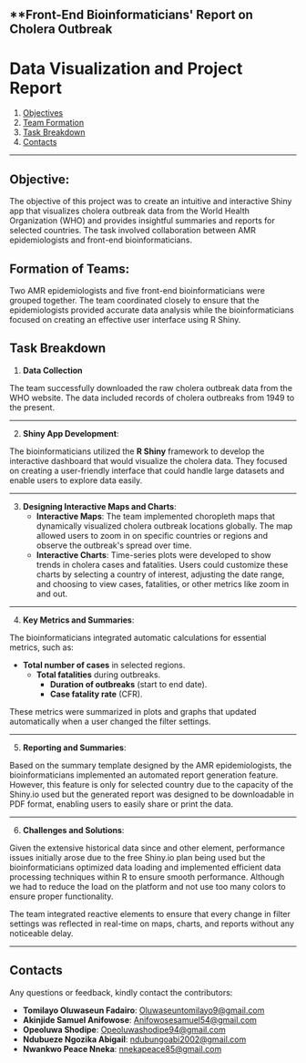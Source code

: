 ## **Front-End Bioinformaticians' Report on Cholera Outbreak 
# **Data Visualization and Project Report**

1. [Objectives](#objectives)
2. [Team Formation](#team_formation)
3. [Task Breakdown](#task_breakdown)
4. [Contacts](#contacts)

---

## **Objective:**

The objective of this project was to create an intuitive and interactive Shiny app that visualizes cholera outbreak data from the World Health Organization (WHO) and provides insightful summaries and reports for selected countries. The task involved collaboration between AMR epidemiologists and front-end bioinformaticians.

## **Formation of Teams:**

Two AMR epidemiologists and five front-end bioinformaticians were grouped together. The team coordinated closely to ensure that the epidemiologists provided accurate data analysis while the bioinformaticians focused on creating an effective user interface using R Shiny.

## **Task Breakdown**

1. **Data Collection**

The team successfully downloaded the raw cholera outbreak data from the WHO website. The data included records of cholera outbreaks from 1949 to the present.

---

2.  **Shiny App Development**:

The bioinformaticians utilized the **R Shiny** framework to develop the interactive dashboard that would visualize the cholera data. They focused on creating a user-friendly interface that could handle large datasets and enable users to explore data easily.

---

3. **Designing Interactive Maps and Charts**:  
   * **Interactive Maps**: The team implemented choropleth maps that dynamically visualized cholera outbreak locations globally. The map allowed users to zoom in on specific countries or regions and observe the outbreak's spread over time.  
   * **Interactive Charts**: Time-series plots were developed to show trends in cholera cases and fatalities. Users could customize these charts by selecting a country of interest, adjusting the date range, and choosing to view cases, fatalities, or other metrics like zoom in and out. 

---

4. **Key Metrics and Summaries**:

The bioinformaticians integrated automatic calculations for essential metrics, such as:

* **Total number of cases** in selected regions.  
  * **Total fatalities** during outbreaks.  
    * **Duration of outbreaks** (start to end date).  
    * **Case fatality rate** (CFR).

These metrics were summarized in plots and graphs that updated automatically when a user changed the filter settings.

---

5. **Reporting and Summaries**:

Based on the summary template designed by the AMR epidemiologists, the bioinformaticians implemented an automated report generation feature. However, this feature is only for selected country due to the capacity of the Shiny.io used but the generated report was designed to be downloadable in PDF format, enabling users to easily share or print the data.

---

6. **Challenges and Solutions**:

Given the extensive historical data since and other element, performance issues initially arose due to the free Shiny.io plan being used but the bioinformaticians optimized data loading and implemented efficient data processing techniques within R to ensure smooth performance. Although we had to reduce the load on the platform and not use too many colors to ensure proper functionality.

The team integrated reactive elements to ensure that every change in filter settings was reflected in real-time on maps, charts, and reports without any noticeable delay.

---

## **Contacts**
Any questions or feedback, kindly contact the contributors:

- **Tomilayo Oluwaseun Fadairo**: [Oluwaseuntomilayo9@gmail.com](mailto:Oluwaseuntomilayo9@gmail.com)
- **Akinjide Samuel Anifowose**: [Anifowosesamuel54@gmail.com](mailto:Anifowosesamuel54@gmail.com)
- **Opeoluwa Shodipe**: [Opeoluwashodipe94@gmail.com](mailto:Opeoluwashodipe94@gmail.com)
- **Ndubueze Ngozika Abigail**: [ndubungoabi2002@gmail.com](mailto:ndubungoabi2002@gmail.com)
- **Nwankwo Peace Nneka**: [nnekapeace85@gmail.com](mailto:nnekapeace85@gmail.com)


 

